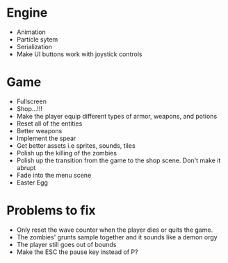# Engine
- Animation
- Particle sytem 
- Serialization
- Make UI buttons work with joystick controls

# Game
- Fullscreen
- Shop...!!!
- Make the player equip different types of armor, weapons, and potions
- Reset all of the entities
- Better weapons
- Implement the spear
- Get better assets i.e sprites, sounds, tiles
- Polish up the killing of the zombies
- Polish up the transition from the game to the shop scene. Don't make it abrupt
- Fade into the menu scene
- Easter Egg

# Problems to fix 
- Only reset the wave counter when the player dies or quits the game.
- The zombies' grunts sample together and it sounds like a demon orgy
- The player still goes out of bounds
- Make the ESC the pause key instead of P?
